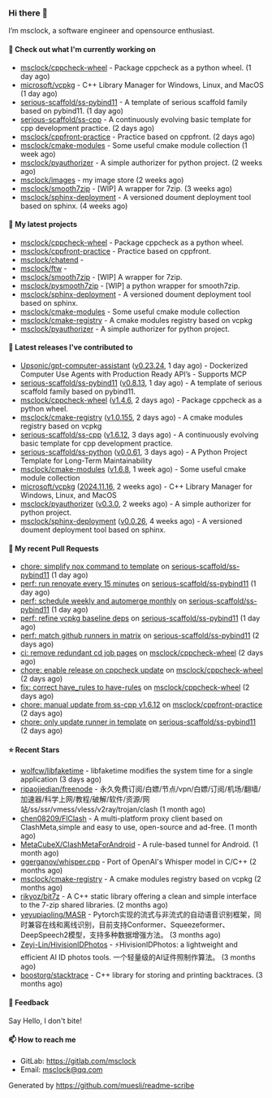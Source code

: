 ### Hi there 👋

I’m msclock, a software engineer and opensource enthusiast.

#### 👷 Check out what I'm currently working on

- [msclock/cppcheck-wheel](https://github.com/msclock/cppcheck-wheel) - Package cppcheck as a python wheel. (1 day ago)
- [microsoft/vcpkg](https://github.com/microsoft/vcpkg) - C&#43;&#43; Library Manager for Windows, Linux, and MacOS (1 day ago)
- [serious-scaffold/ss-pybind11](https://github.com/serious-scaffold/ss-pybind11) - A template of serious scaffold family based on pybind11. (1 day ago)
- [serious-scaffold/ss-cpp](https://github.com/serious-scaffold/ss-cpp) - A continuously evolving basic template for cpp development practice. (2 days ago)
- [msclock/cppfront-practice](https://github.com/msclock/cppfront-practice) - Practice based on cppfront. (2 days ago)
- [msclock/cmake-modules](https://github.com/msclock/cmake-modules) - Some useful cmake module collection (1 week ago)
- [msclock/pyauthorizer](https://github.com/msclock/pyauthorizer) - A simple authorizer for python project. (2 weeks ago)
- [msclock/images](https://github.com/msclock/images) - my image store (2 weeks ago)
- [msclock/smooth7zip](https://github.com/msclock/smooth7zip) - [WIP] A wrapper for 7zip. (3 weeks ago)
- [msclock/sphinx-deployment](https://github.com/msclock/sphinx-deployment) - A versioned doument deployment tool based on sphinx. (4 weeks ago)

#### 🌱 My latest projects

- [msclock/cppcheck-wheel](https://github.com/msclock/cppcheck-wheel) - Package cppcheck as a python wheel.
- [msclock/cppfront-practice](https://github.com/msclock/cppfront-practice) - Practice based on cppfront.
- [msclock/chatend](https://github.com/msclock/chatend) - 
- [msclock/ftw](https://github.com/msclock/ftw) - 
- [msclock/smooth7zip](https://github.com/msclock/smooth7zip) - [WIP] A wrapper for 7zip.
- [msclock/pysmooth7zip](https://github.com/msclock/pysmooth7zip) - [WIP] a python wrapper for smooth7zip.
- [msclock/sphinx-deployment](https://github.com/msclock/sphinx-deployment) - A versioned doument deployment tool based on sphinx.
- [msclock/cmake-modules](https://github.com/msclock/cmake-modules) - Some useful cmake module collection
- [msclock/cmake-registry](https://github.com/msclock/cmake-registry) - A cmake modules registry based on vcpkg
- [msclock/pyauthorizer](https://github.com/msclock/pyauthorizer) - A simple authorizer for python project.

#### 🔭 Latest releases I've contributed to

- [Upsonic/gpt-computer-assistant](https://github.com/Upsonic/gpt-computer-assistant) ([v0.23.24](https://github.com/Upsonic/gpt-computer-assistant/releases/tag/v0.23.24), 1 day ago) - Dockerized Computer Use Agents with Production Ready API’s - Supports MCP
- [serious-scaffold/ss-pybind11](https://github.com/serious-scaffold/ss-pybind11) ([v0.8.13](https://github.com/serious-scaffold/ss-pybind11/releases/tag/v0.8.13), 1 day ago) - A template of serious scaffold family based on pybind11.
- [msclock/cppcheck-wheel](https://github.com/msclock/cppcheck-wheel) ([v1.4.6](https://github.com/msclock/cppcheck-wheel/releases/tag/v1.4.6), 2 days ago) - Package cppcheck as a python wheel.
- [msclock/cmake-registry](https://github.com/msclock/cmake-registry) ([v1.0.155](https://github.com/msclock/cmake-registry/releases/tag/v1.0.155), 2 days ago) - A cmake modules registry based on vcpkg
- [serious-scaffold/ss-cpp](https://github.com/serious-scaffold/ss-cpp) ([v1.6.12](https://github.com/serious-scaffold/ss-cpp/releases/tag/v1.6.12), 3 days ago) - A continuously evolving basic template for cpp development practice.
- [serious-scaffold/ss-python](https://github.com/serious-scaffold/ss-python) ([v0.0.61](https://github.com/serious-scaffold/ss-python/releases/tag/v0.0.61), 3 days ago) - A Python Project Template for Long-Term Maintainability
- [msclock/cmake-modules](https://github.com/msclock/cmake-modules) ([v1.6.8](https://github.com/msclock/cmake-modules/releases/tag/v1.6.8), 1 week ago) - Some useful cmake module collection
- [microsoft/vcpkg](https://github.com/microsoft/vcpkg) ([2024.11.16](https://github.com/microsoft/vcpkg/releases/tag/2024.11.16), 2 weeks ago) - C&#43;&#43; Library Manager for Windows, Linux, and MacOS
- [msclock/pyauthorizer](https://github.com/msclock/pyauthorizer) ([v0.3.0](https://github.com/msclock/pyauthorizer/releases/tag/v0.3.0), 2 weeks ago) - A simple authorizer for python project.
- [msclock/sphinx-deployment](https://github.com/msclock/sphinx-deployment) ([v0.0.26](https://github.com/msclock/sphinx-deployment/releases/tag/v0.0.26), 4 weeks ago) - A versioned doument deployment tool based on sphinx.

#### 🔨 My recent Pull Requests

- [chore: simplify nox command to template](https://github.com/serious-scaffold/ss-pybind11/pull/46) on [serious-scaffold/ss-pybind11](https://github.com/serious-scaffold/ss-pybind11) (1 day ago)
- [perf: run renovate every 15 minutes](https://github.com/serious-scaffold/ss-pybind11/pull/45) on [serious-scaffold/ss-pybind11](https://github.com/serious-scaffold/ss-pybind11) (1 day ago)
- [perf: schedule weekly and automerge monthly](https://github.com/serious-scaffold/ss-pybind11/pull/42) on [serious-scaffold/ss-pybind11](https://github.com/serious-scaffold/ss-pybind11) (1 day ago)
- [perf: refine vcpkg baseline deps](https://github.com/serious-scaffold/ss-pybind11/pull/41) on [serious-scaffold/ss-pybind11](https://github.com/serious-scaffold/ss-pybind11) (1 day ago)
- [perf: match github runners in matrix](https://github.com/serious-scaffold/ss-pybind11/pull/38) on [serious-scaffold/ss-pybind11](https://github.com/serious-scaffold/ss-pybind11) (2 days ago)
- [ci: remove redundant cd job pages](https://github.com/msclock/cppcheck-wheel/pull/97) on [msclock/cppcheck-wheel](https://github.com/msclock/cppcheck-wheel) (2 days ago)
- [chore: enable release on cppcheck update](https://github.com/msclock/cppcheck-wheel/pull/95) on [msclock/cppcheck-wheel](https://github.com/msclock/cppcheck-wheel) (2 days ago)
- [fix: correct have_rules to have-rules](https://github.com/msclock/cppcheck-wheel/pull/94) on [msclock/cppcheck-wheel](https://github.com/msclock/cppcheck-wheel) (2 days ago)
- [chore: manual update from ss-cpp v1.6.12](https://github.com/msclock/cppfront-practice/pull/26) on [msclock/cppfront-practice](https://github.com/msclock/cppfront-practice) (2 days ago)
- [chore: only update runner in template](https://github.com/serious-scaffold/ss-pybind11/pull/32) on [serious-scaffold/ss-pybind11](https://github.com/serious-scaffold/ss-pybind11) (2 days ago)

#### ⭐ Recent Stars

- [wolfcw/libfaketime](https://github.com/wolfcw/libfaketime) - libfaketime modifies the system time for a single application (3 days ago)
- [ripaojiedian/freenode](https://github.com/ripaojiedian/freenode) - 永久免费订阅/白嫖/节点/vpn/白嫖/订阅/机场/翻墙/加速器/科学上网/教程/破解/软件/资源/网站/ss/ssr/vmess/vless/v2ray/trojan/clash (1 month ago)
- [chen08209/FlClash](https://github.com/chen08209/FlClash) - A multi-platform proxy client based on ClashMeta,simple and easy to use, open-source and ad-free. (1 month ago)
- [MetaCubeX/ClashMetaForAndroid](https://github.com/MetaCubeX/ClashMetaForAndroid) - A rule-based tunnel for Android. (1 month ago)
- [ggerganov/whisper.cpp](https://github.com/ggerganov/whisper.cpp) - Port of OpenAI&#39;s Whisper model in C/C&#43;&#43; (2 months ago)
- [msclock/cmake-registry](https://github.com/msclock/cmake-registry) - A cmake modules registry based on vcpkg (2 months ago)
- [rikyoz/bit7z](https://github.com/rikyoz/bit7z) - A C&#43;&#43; static library offering a clean and simple interface to the 7-zip shared libraries. (2 months ago)
- [yeyupiaoling/MASR](https://github.com/yeyupiaoling/MASR) - Pytorch实现的流式与非流式的自动语音识别框架，同时兼容在线和离线识别，目前支持Conformer、Squeezeformer、DeepSpeech2模型，支持多种数据增强方法。 (3 months ago)
- [Zeyi-Lin/HivisionIDPhotos](https://github.com/Zeyi-Lin/HivisionIDPhotos) - ⚡️HivisionIDPhotos: a lightweight and efficient AI ID photos tools. 一个轻量级的AI证件照制作算法。 (3 months ago)
- [boostorg/stacktrace](https://github.com/boostorg/stacktrace) - C&#43;&#43; library for storing and printing backtraces. (3 months ago)

#### 💬 Feedback

Say Hello, I don't bite!

#### 📫 How to reach me

- GitLab: https://gitlab.com/msclock
- Email: msclock@qq.com

Generated by https://github.com/muesli/readme-scribe
